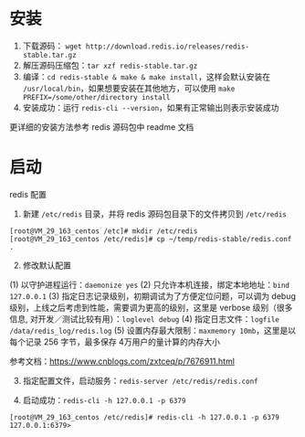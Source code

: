 # 安装

1. 下载源码： `wget http://download.redis.io/releases/redis-stable.tar.gz`
2. 解压源码压缩包：`tar xzf redis-stable.tar.gz`
3. 编译：`cd redis-stable & make & make install`，这样会默认安装在 `/usr/local/bin`，如果想要安装在其他地方，可以使用 `make PREFIX=/some/other/directory install`
4. 安装成功：运行 `redis-cli --version`，如果有正常输出则表示安装成功

更详细的安装方法参考 redis 源码包中 readme 文档

# 启动

redis 配置

1. 新建 `/etc/redis` 目录，并将 redis 源码包目录下的文件拷贝到 `/etc/redis`

```shell
[root@VM_29_163_centos /etc]# mkdir /etc/redis
[root@VM_29_163_centos /etc/redis]# cp ~/temp/redis-stable/redis.conf .
```

2. 修改默认配置

(1) 以守护进程运行：`daemonize yes`
(2) 只允许本机连接，绑定本地地址：`bind 127.0.0.1`
(3) 指定日志记录级别，初期调试为了方便定位问题，可以调为 debug 级别，上线之后考虑到性能，需要调为更高的级别，这里是 verbose 级别（很多信息, 对开发／测试比较有用）：`loglevel debug`
(4) 指定日志文件：`logfile /data/redis_log/redis.log`
(5) 设置内存最大限制：`maxmemory 10mb`，这里是以每个记录 256 字节，最多保存 4万用户的量计算的内存大小

参考文档：https://www.cnblogs.com/zxtceq/p/7676911.html

3. 指定配置文件，启动服务：`redis-server /etc/redis/redis.conf`

4. 启动成功：`redis-cli -h 127.0.0.1 -p 6379`

```shell
[root@VM_29_163_centos /etc/redis]# redis-cli -h 127.0.0.1 -p 6379
127.0.0.1:6379>
```

